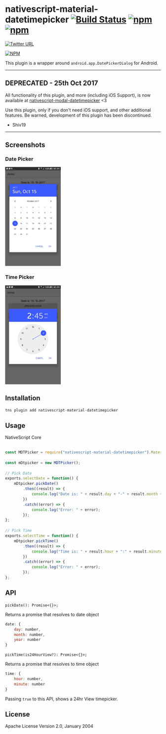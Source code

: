 # nativescript-material-datetimepicker [![Build Status](https://travis-ci.org/shiv19/nativescript-material-datetimepicker.svg?branch=master)](https://travis-ci.org/shiv19/nativescript-material-datetimepicker) [![npm](https://img.shields.io/npm/dt/express.svg)](https://www.npmjs.com/package/nativescript-material-datetimepicker) [![npm](https://img.shields.io/npm/v/nativescript-material-datetimepicker.svg)](https://www.npmjs.com/package/nativescript-material-datetimepicker)

[![Twitter URL](https://img.shields.io/badge/twitter-%40MultiShiv19-blue.svg)](https://twitter.com/MultiShiv19)


[![NPM](https://nodei.co/npm/nativescript-material-datetimepicker.png)](https://nodei.co/npm/nativescript-material-datetimepicker/)

This plugin is a wrapper around `android.app.DatePickerDialog` for Android.


---

## DEPRECATED - 25th Oct 2017

All functionality of this plugin, and more (including iOS Support), is now 
available at [nativescript-modal-datetimepicker](https://www.npmjs.com/package/nativescript-modal-datetimepicker) <3

Use this plugin, only if you don't need iOS support, and other additional features.
Be warned, development of this plugin has been discontinued.

- Shiv19

---


## Screenshots

### Date Picker
<img src="https://github.com/shiv19/nativescript-material-datetimepicker/blob/master/assets/datepicker.jpeg?raw=true" height="320" > 

### Time Picker
<img src="https://github.com/shiv19/nativescript-material-datetimepicker/blob/master/assets/timepicker.jpeg?raw=true" height="320" > 

## Installation

```javascript
tns plugin add nativescript-material-datetimepicker
```

## Usage 

NativeScript Core

```js

const MDTPicker = require("nativescript-material-datetimepicker").MaterialDatetimepicker;

const mDtpicker = new MDTPicker();

// Pick Date
exports.selectDate = function() {
    mDtpicker.pickDate()
        .then((result) => {
            console.log("Date is: " + result.day + "-" + result.month + "-" + result.year);
        })
        .catch((error) => {
            console.log("Error: " + error);
        });
};

// Pick Time
exports.selectTime = function() {
    mDtpicker.pickTime()
        .then((result) => {
            console.log("Time is: " + result.hour + ":" + result.minute);
        })
        .catch((error) => {
            console.log("Error: " + error);
        });
};

```

## API

`pickDate(): Promise<{}>;`

Returns a promise that resolves to date object
```js
date: {
    day: number,
    month: number,
    year: number
}
```

`pickTime(is24HourView?): Promise<{}>;`

Returns a promise that resolves to time object
```js
time: {
    hour: number,
    minute: number
}
```
Passing `true` to this API, shows a 24hr View timepicker.
    
## License

Apache License Version 2.0, January 2004
